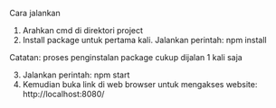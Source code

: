 Cara jalankan

1. Arahkan cmd di direktori project
2. Install package untuk pertama kali.
   Jalankan perintah: npm install

Catatan: proses penginstalan package cukup dijalan 1 kali saja

3. Jalankan perintah: npm start
4. Kemudian buka link di web browser untuk mengakses website: http://localhost:8080/
